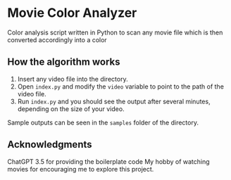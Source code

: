 # Movie Color Analyzer
Color analysis script written in Python to scan any movie file which is then converted accordingly into a color

## How the algorithm works
1. Insert any video file into the directory.
2. Open `index.py` and modify the `video` variable to point to the path of the video file.
3. Run `index.py` and you should see the output after several minutes, depending on the size of your video.

Sample outputs can be seen in the `samples` folder of the directory.

## Acknowledgments
ChatGPT 3.5 for providing the boilerplate code
My hobby of watching movies for encouraging me to explore this project.